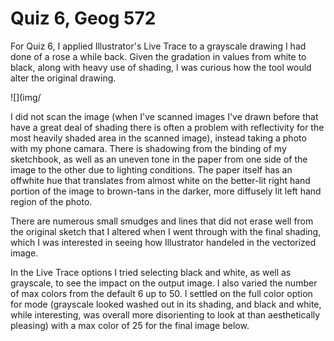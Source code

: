 # Quiz 6, Geog 572

For Quiz 6, I applied Illustrator's Live Trace to a grayscale drawing I had done of a rose a while back. Given the gradation in values from white to black, along with heavy use of shading, I was curious how the tool would alter the original drawing. 

![](img/

I did not scan the image (when I've scanned images I've drawn before that have a great deal of shading there is often a problem with reflectivity for the most heavily shaded area in the scanned image), instead taking a photo with my phone camara. There is shadowing from the binding of my sketchbook, as well as an uneven tone in the paper from one side of the image to the other due to lighting conditions. The paper itself has an offwhite hue that translates from almost white on the better-lit right hand portion of the image to brown-tans in the darker, more diffusely lit left hand region of the photo.

There are numerous small smudges and lines that did not erase well from the original sketch that I altered when I went through with the final shading, which I was interested in seeing how Illustrator handeled in the vectorized image.

In the Live Trace options I tried selecting black and white, as well as grayscale, to see the impact on the output image. I also varied the number of max colors from the default 6 up to 50. I settled on the full color option for mode (grayscale looked washed out in its shading, and black and white, while interesting, was overall more disorienting to look at than aesthetically pleasing) with a max color of 25 for the final image below.
